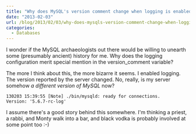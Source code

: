 ```yaml
---
title: "Why does MySQL's version comment change when logging is enabled?"
date: "2013-02-03"
url: /blog/2013/02/03/why-does-mysqls-version-comment-change-when-logging-is-enabled/
categories:
  - Databases
---
```

I wonder if the MySQL archaeologists out there would be willing to unearth some (presumably ancient) history for me. Why does the logging configuration merit special mention in the version_comment variable?

The more I think about this, the more bizarre it seems. I enabled logging. The version reported by the server changed. No, really, is my server somehow *a different version of MySQL* now?

    
    130203 15:39:55 [Note] ./bin/mysqld: ready for connections.
    Version: '5.6.7-rc-log'
    

I assume there's a good story behind this somewhere. I'm thinking a priest, a rabbi, and Monty walk into a bar, and black vodka is probably involved at some point too :-)


